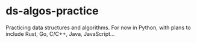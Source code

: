 # ds-algos-practice
Practicing data structures and algorithms. For now in Python, with plans to include Rust, Go, C/C++, Java, JavaScript...
